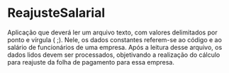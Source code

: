 # ReajusteSalarial

Aplicação que deverá ler um arquivo texto, com valores delimitados por ponto e
vírgula ( ;). Nele, os dados constantes referem-se ao código e ao salário de
funcionários de uma empresa. Após a leitura desse arquivo, os dados lidos devem
ser processados, objetivando a realização do cálculo para reajuste da folha de
pagamento para essa empresa.
